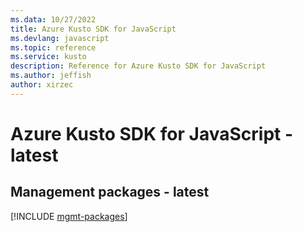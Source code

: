 ```yaml
---
ms.data: 10/27/2022
title: Azure Kusto SDK for JavaScript
ms.devlang: javascript
ms.topic: reference
ms.service: kusto
description: Reference for Azure Kusto SDK for JavaScript
ms.author: jeffish
author: xirzec
---
```

# Azure Kusto SDK for JavaScript - latest

## Management packages - latest
[!INCLUDE [mgmt-packages](kusto-mgmt-index.md)]
